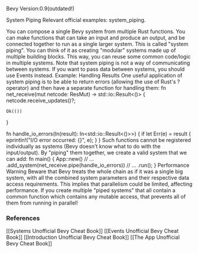 Bevy Version:0.9(outdated!)


System Piping
Relevant official examples:
system_piping.

You can compose a single Bevy system from multiple Rust functions.
You can make functions that can take an input and produce an output, and be
connected together to run as a single larger system. This is called "system piping".
You can think of it as creating "modular" systems made up of multiple building
blocks. This way, you can reuse some common code/logic in multiple systems.
Note that system piping is not a way of communicating between systems.
If you want to pass data between systems, you should use Events
instead.
Example: Handling Results
One useful application of system piping is to be able to return errors (allowing
the use of Rust's ? operator) and then have a separate function for handling
them:
fn net_receive(mut netcode: ResMut<MyNetProto>) -> std::io::Result<()> {
    netcode.receive_updates()?;

    Ok(())
}

fn handle_io_errors(In(result): In<std::io::Result<()>>) {
    if let Err(e) = result {
        eprintln!("I/O error occurred: {}", e);
    }
}
Such functions cannot be registered individually as systems (Bevy
doesn't know what to do with the input/output). By "piping" them together, we
create a valid system that we can add:
fn main() {
    App::new()
        // ...
        .add_system(net_receive.pipe(handle_io_errors))
        // ...
        .run();
}
Performance Warning
Beware that Bevy treats the whole chain as if it was a single big system, with
all the combined system parameters and their respective data access
requirements. This implies that parallelism could be limited, affecting
performance.
If you create multiple "piped systems" that all contain a common function which
contains any mutable access, that prevents all of them from running in parallel!

### References
[[Systems  Unofficial Bevy Cheat Book]] [[Events  Unofficial Bevy Cheat Book]] [[Introduction  Unofficial Bevy Cheat Book]] [[The App  Unofficial Bevy Cheat Book]] 
